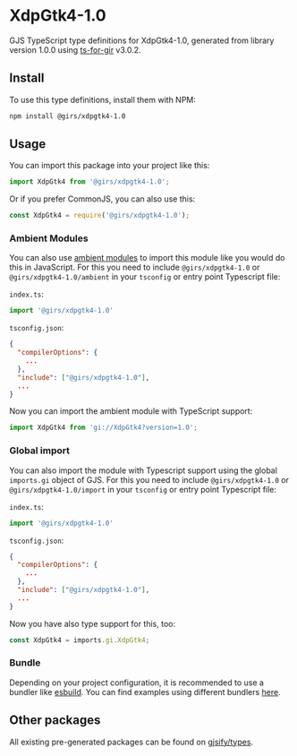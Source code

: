 
# XdpGtk4-1.0

GJS TypeScript type definitions for XdpGtk4-1.0, generated from library version 1.0.0 using [ts-for-gir](https://github.com/gjsify/ts-for-gir) v3.0.2.


## Install

To use this type definitions, install them with NPM:
```bash
npm install @girs/xdpgtk4-1.0
```

## Usage

You can import this package into your project like this:
```ts
import XdpGtk4 from '@girs/xdpgtk4-1.0';
```

Or if you prefer CommonJS, you can also use this:
```ts
const XdpGtk4 = require('@girs/xdpgtk4-1.0');
```

### Ambient Modules

You can also use [ambient modules](https://github.com/gjsify/ts-for-gir/tree/main/packages/cli#ambient-modules) to import this module like you would do this in JavaScript.
For this you need to include `@girs/xdpgtk4-1.0` or `@girs/xdpgtk4-1.0/ambient` in your `tsconfig` or entry point Typescript file:

`index.ts`:
```ts
import '@girs/xdpgtk4-1.0'
```

`tsconfig.json`:
```json
{
  "compilerOptions": {
    ...
  },
  "include": ["@girs/xdpgtk4-1.0"],
  ...
}
```

Now you can import the ambient module with TypeScript support: 

```ts
import XdpGtk4 from 'gi://XdpGtk4?version=1.0';
```

### Global import

You can also import the module with Typescript support using the global `imports.gi` object of GJS.
For this you need to include `@girs/xdpgtk4-1.0` or `@girs/xdpgtk4-1.0/import` in your `tsconfig` or entry point Typescript file:

`index.ts`:
```ts
import '@girs/xdpgtk4-1.0'
```

`tsconfig.json`:
```json
{
  "compilerOptions": {
    ...
  },
  "include": ["@girs/xdpgtk4-1.0"],
  ...
}
```

Now you have also type support for this, too:

```ts
const XdpGtk4 = imports.gi.XdpGtk4;
```

### Bundle

Depending on your project configuration, it is recommended to use a bundler like [esbuild](https://esbuild.github.io/). You can find examples using different bundlers [here](https://github.com/gjsify/ts-for-gir/tree/main/examples).

## Other packages

All existing pre-generated packages can be found on [gjsify/types](https://github.com/gjsify/types).

